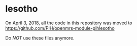 lesotho
=======

On April 3, 2018, all the code in this repository was moved to
https://github.com/PIH/openmrs-module-pihlesotho

Do *NOT* use these files anymore.
